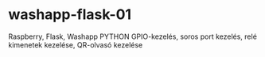 # washapp-flask-01
Raspberry, Flask, Washapp
PYTHON
GPIO-kezelés, soros port kezelés, relé kimenetek kezelése, QR-olvasó kezelése
